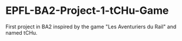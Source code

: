 # EPFL-BA2-Project-1-tCHu-Game
First project in BA2 inspired by the game "Les Aventuriers du Rail" and named tCHu.
